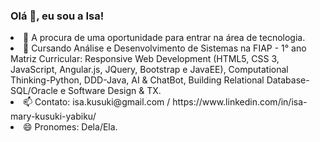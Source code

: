 ### Olá 👋, eu sou a Isa!

<!--
**isamary10/isamary10** is a ✨ _special_ ✨ repository because its `README.md` (this file) appears on your GitHub profile.


Here are some ideas to get you started:
--!>
<li> 🔭 A procura de uma oportunidade para entrar na área de tecnologia. <br>
<li> 🌱 Cursando Análise e Desenvolvimento de Sistemas na FIAP - 1° ano Matriz Curricular: Responsive Web Development (HTML5, CSS 3, JavaScript, Angular.js,        JQuery, Bootstrap e JavaEE), Computational Thinking-Python, DDD-Java, AI & ChatBot, Building Relational Database-SQL/Oracle e Software Design & TX.<br>
<li> 📫 Contato: isa.kusuki@gmail.com / https://www.linkedin.com/in/isa-mary-kusuki-yabiku/ <br>
<li> 😄 Pronomes: Dela/Ela.
